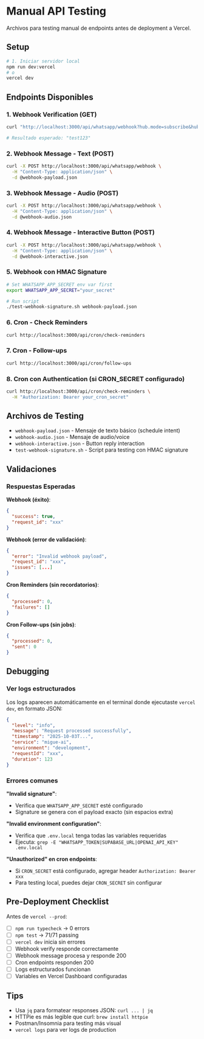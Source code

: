 # Manual API Testing

Archivos para testing manual de endpoints antes de deployment a Vercel.

## Setup

```bash
# 1. Iniciar servidor local
npm run dev:vercel
# o
vercel dev
```

## Endpoints Disponibles

### 1. Webhook Verification (GET)
```bash
curl "http://localhost:3000/api/whatsapp/webhook?hub.mode=subscribe&hub.verify_token=YOUR_VERIFY_TOKEN&hub.challenge=test123"

# Resultado esperado: "test123"
```

### 2. Webhook Message - Text (POST)
```bash
curl -X POST http://localhost:3000/api/whatsapp/webhook \
  -H "Content-Type: application/json" \
  -d @webhook-payload.json
```

### 3. Webhook Message - Audio (POST)
```bash
curl -X POST http://localhost:3000/api/whatsapp/webhook \
  -H "Content-Type: application/json" \
  -d @webhook-audio.json
```

### 4. Webhook Message - Interactive Button (POST)
```bash
curl -X POST http://localhost:3000/api/whatsapp/webhook \
  -H "Content-Type: application/json" \
  -d @webhook-interactive.json
```

### 5. Webhook con HMAC Signature
```bash
# Set WHATSAPP_APP_SECRET env var first
export WHATSAPP_APP_SECRET="your_secret"

# Run script
./test-webhook-signature.sh webhook-payload.json
```

### 6. Cron - Check Reminders
```bash
curl http://localhost:3000/api/cron/check-reminders
```

### 7. Cron - Follow-ups
```bash
curl http://localhost:3000/api/cron/follow-ups
```

### 8. Cron con Authentication (si CRON_SECRET configurado)
```bash
curl http://localhost:3000/api/cron/check-reminders \
  -H "Authorization: Bearer your_cron_secret"
```

## Archivos de Testing

- `webhook-payload.json` - Mensaje de texto básico (schedule intent)
- `webhook-audio.json` - Mensaje de audio/voice
- `webhook-interactive.json` - Button reply interaction
- `test-webhook-signature.sh` - Script para testing con HMAC signature

## Validaciones

### Respuestas Esperadas

**Webhook (éxito)**:
```json
{
  "success": true,
  "request_id": "xxx"
}
```

**Webhook (error de validación)**:
```json
{
  "error": "Invalid webhook payload",
  "request_id": "xxx",
  "issues": [...]
}
```

**Cron Reminders (sin recordatorios)**:
```json
{
  "processed": 0,
  "failures": []
}
```

**Cron Follow-ups (sin jobs)**:
```json
{
  "processed": 0,
  "sent": 0
}
```

## Debugging

### Ver logs estructurados
Los logs aparecen automáticamente en el terminal donde ejecutaste `vercel dev`, en formato JSON:

```json
{
  "level": "info",
  "message": "Request processed successfully",
  "timestamp": "2025-10-03T...",
  "service": "migue-ai",
  "environment": "development",
  "requestId": "xxx",
  "duration": 123
}
```

### Errores comunes

**"Invalid signature"**:
- Verifica que `WHATSAPP_APP_SECRET` esté configurado
- Signature se genera con el payload exacto (sin espacios extra)

**"Invalid environment configuration"**:
- Verifica que `.env.local` tenga todas las variables requeridas
- Ejecuta: `grep -E "WHATSAPP_TOKEN|SUPABASE_URL|OPENAI_API_KEY" .env.local`

**"Unauthorized" en cron endpoints**:
- Si `CRON_SECRET` está configurado, agregar header `Authorization: Bearer xxx`
- Para testing local, puedes dejar `CRON_SECRET` sin configurar

## Pre-Deployment Checklist

Antes de `vercel --prod`:

- [ ] `npm run typecheck` → 0 errors
- [ ] `npm test` → 71/71 passing
- [ ] `vercel dev` inicia sin errores
- [ ] Webhook verify responde correctamente
- [ ] Webhook message procesa y responde 200
- [ ] Cron endpoints responden 200
- [ ] Logs estructurados funcionan
- [ ] Variables en Vercel Dashboard configuradas

## Tips

- Usa `jq` para formatear responses JSON: `curl ... | jq`
- HTTPie es más legible que curl: `brew install httpie`
- Postman/Insomnia para testing más visual
- `vercel logs` para ver logs de production
